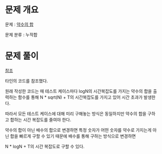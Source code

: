 # 문제 개요

문제 : [약수의 합](https://www.acmicpc.net/problem/17425)

문제 분류 : 누적합

# 문제 풀이

[참조](https://bbangson.tistory.com/53)

타인의 코드를 참조했다.

원래 작성한 코드는 매 테스트 케이스마다 logN의 시간복잡도를 가지는 약수의 합을 출력하는 함수를 통해 N * sqrt(N) + T의 시간복잡도를 가지고 있어 시간 초과가 발생한다.

따라서 모든 테스트 케이스에 대해 미리 구해놓는 방식은 동일하지만 약수의 합을 구하고 합하는 시간 복잡도를 줄여야 한다.

약수의 합이 아닌 배수의 합으로 변경하면 특정 숫자가 어떤 숫자를 약수로 가지는게 아닌 합을 빠르게 구할 수 있기 때문에 배수를 통해 구하는 방식으로 변경하면

N * logN + T의 시간 복잡도로 구할 수 있다.